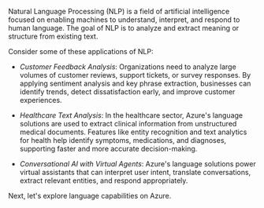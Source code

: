 Natural Language Processing (NLP) is a field of artificial intelligence focused on enabling machines to understand, interpret, and respond to human language. The goal of NLP is to analyze and extract meaning or structure from existing text.

Consider some of these applications of NLP: 

- *Customer Feedback Analysis*: Organizations need to analyze large volumes of customer reviews, support tickets, or survey responses. By applying sentiment analysis and key phrase extraction, businesses can identify trends, detect dissatisfaction early, and improve customer experiences. 

- *Healthcare Text Analysis*: In the healthcare sector, Azure's language solutions are used to extract clinical information from unstructured medical documents. Features like entity recognition and text analytics for health help identify symptoms, medications, and diagnoses, supporting faster and more accurate decision-making.

- *Conversational AI with Virtual Agents*: Azure's language solutions power virtual assistants that can interpret user intent, translate conversations, extract relevant entities, and respond appropriately. 

Next, let's explore language capabilities on Azure. 

